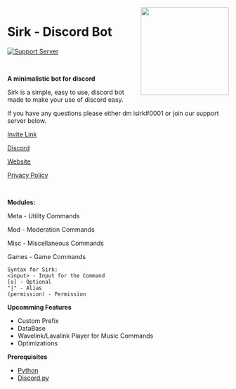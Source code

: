<img src="https://asksirk.com/img/sirk.png" align="right" height="200" width="200"/>

# Sirk - Discord Bot
<p>
  
  [![Support Server](https://img.shields.io/discord/743121194911531110.svg?label=Discord&logo=Discord&colorB=7289da&style=for-the-badge)](https://discord.gg/7yZqHfG)
  
<br>

**A minimalistic bot for discord**

Sirk is a simple, easy to use, discord bot made to make your use of discord easy.

If you have any questions please either dm isirk#0001 or join our support server below.

[Invite Link](https://discord.com/oauth2/authorize?client_id=751447995270168586&permissions=268823638&scope=bot)

[Discord](https://discord.gg/7yZqHfG)

[Website](https://asksirk.com/bot)

[Privacy Policy](https://asksirk.com/bot/privacy)

<br>

**Modules:**

Meta - Utility Commands

Mod - Moderation Commands

Misc - Miscellaneous Commands

Games - Game Commands

```
Syntax for Sirk:
<input> - Input for the Command
[o] - Optional
"|" - Alias
(permission) - Permission
```

**Upcomming Features**
- Custom Prefix
- DataBase
- Wavelink/Lavalink Player for Music Commands
- Optimizations

**Prerequisites**
- [Python](https://www.python.org/)
- [Discord.py](https://discordpy.readthedocs.io/en/latest/index.html)
